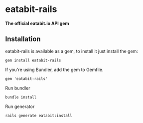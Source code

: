# eatabit-rails
#### The official eatabit.io API gem

## Installation

eatabit-rails is available as a gem, to install it just install the gem:

    gem install eatabit-rails

If you're using Bundler, add the gem to Gemfile.

    gem 'eatabit-rails'

Run bundler

	bundle install

Run generator

	rails generate eatabit:install